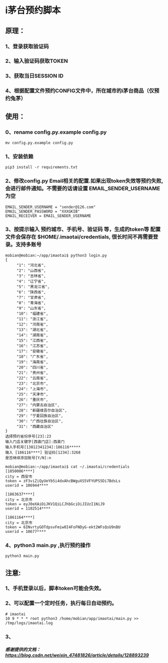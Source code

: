 
# i茅台预约脚本
## 原理：
### 1、登录获取验证码
### 2、输入验证码获取TOKEN
### 3、获取当日SESSION ID
### 4、根据配置文件预约CONFIG文件中，所在城市的i茅台商品（仅预约兔茅）

## 使用：
### 0、rename config.py.example config.py
```shell
mv config.py.example config.py
```
### 1、安装依赖
```shell
pip3 install -r requirements.txt
```
### 2、修改config.py Email相关的配置.如果出现token失效等预约失败,会进行邮件通知。不需要的话请设置 EMAIL_SENDER_USERNAME 为空
```shell
EMAIL_SENDER_USERNAME = "sender@126.com"
EMAIL_SENDER_PASSWORD = "XXXGKIB"
EMAIL_RECEIVER = EMAIL_SENDER_USERNAME
```
### 3、按提示输入 预约城市、手机号、验证码 等，生成的token等 配置文件会保存在 $HOME/.imaotai/credentials, 很长时间不再需要登录。支持多账号
```shell
mobian@mobian:~/app/imaotai$ python3 login.py
{
     "1": "河北省",
     "2": "山西省",
     "3": "吉林省",
     "4": "辽宁省",
     "5": "黑龙江省",
     "6": "陕西省",
     "7": "甘肃省",
     "8": "青海省",
     "9": "山东省",
     "10": "福建省",
     "11": "浙江省",
     "12": "河南省",
     "13": "湖北省",
     "14": "湖南省",
     "15": "江西省",
     "16": "江苏省",
     "17": "安徽省",
     "18": "广东省",
     "19": "海南省",
     "20": "四川省",
     "21": "贵州省",
     "22": "云南省",
     "23": "北京市",
     "24": "上海市",
     "25": "天津市",
     "26": "重庆市",
     "27": "内蒙古自治区",
     "28": "新疆维吾尔自治区",
     "29": "宁夏回族自治区",
     "30": "广西壮族自治区",
     "31": "西藏自治区"
}
选择预约省份序号[23]:23
输入门店关键字[西直门店]:西直门
输入手机号[13812341234]:186116*****
输入 [186116****] 验证码[1234]:3268
是否继续添加账号[Y/N]:n
```
```shell
mobian@mobian:~/app/imaotai$ cat ~/.imaotai/credentials 
[1850006****]
city = 西安市
token = zF3viZiQyUeYb5i4dxAhcBWguXS5VFYUPS5Di7BdsLs
userid = 106944****

[1863637****]
city = 北京市
token = eyJ0eXAiOiJKV1QiLCJhbGciOiJIUzI1NiJ9
userid = 1102514****

[1861164****]
city = 北京市
token = 6INvrtyGOTdpsvFmiw0I4FoFNDyG-ekt2WFsQsU9nBU
userid = 10677****
```
### 4、python3 main.py ,执行预约操作
```shell
python3 main.py
```

## 注意:
### 1、手机登录以后，脚本token可能会失效。
### 2、可以配置一个定时任务，执行每日自动预约。 
```shell
# imaotai
10 9 * * * root python3 /home/mobian/app/imaotai/main.py >> /tmp/logs/imaotai.log
```
### 3、


##### 感谢提供的文档：https://blog.csdn.net/weixin_47481826/article/details/128893239

